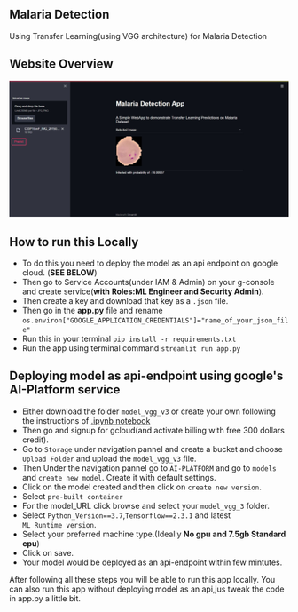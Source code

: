 ## Malaria Detection
Using Transfer Learning(using VGG architecture) for Malaria Detection

## Website Overview
![img](https://github.com/RheagalFire/Malaria_Detection/blob/master/Results/Infected.JPG)

## How to run this Locally
- To do this you need to deploy the model as an api endpoint on google cloud. (**SEE BELOW**)
- Then go to Service Accounts(under IAM & Admin) on your g-console and create service(**with Roles:ML Engineer and Security Admin**).
- Then create a key and download that key as a `.json` file.
- Then go in the **app.py** file and rename `os.environ["GOOGLE_APPLICATION_CREDENTIALS"]="name_of_your_json_file"`
- Run this in your terminal `pip install -r requirements.txt`
- Run the app using terminal command `streamlit run app.py`

## Deploying model as api-endpoint using google's AI-Platform service
- Either download the folder `model_vgg_v3` or create your own following the instructions of [.ipynb notebook](https://github.com/RheagalFire/Malaria_Detection/blob/master/Malaria_Detection.ipynb)
- Then go and signup for gcloud(and activate billing with free 300 dollars credit).
- Go to `Storage` under navigation pannel and create a bucket and choose `Upload Folder` and upload the `model_vgg_v3` file.
- Then Under the navigation pannel go to `AI-PLATFORM` and go to `models` and `create new model`. Create it with default settings.
- Click on the model created and then click on `create new version`.
- Select `pre-built container`
- For the model_URL click browse and select your `model_vgg_3` folder.
- Select `Python_Version==3.7`,`Tensorflow==2.3.1` and latest `ML_Runtime_version`.
- Select your preferred machine type.(Ideally **No gpu and 7.5gb Standard cpu**)
- Click on save. 
- Your model would be deployed as an api-endpoint within few mintutes.

After following all these steps you will be able to run this app locally. You can also run this app without deploying model as an api,jus tweak the code in app.py a little bit.
